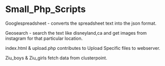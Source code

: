 # Small_Php_Scripts
Googlespreadsheet - converts the spreadsheet text into the json format.

Geosearch - search the text like disneyland,ca and get images from instagram for that particular location.

index.html & upload.php contributes to Upload Specific files to webserver.

Ziu_boys & Ziu_girls fetch data from clusterpoint.
